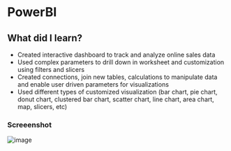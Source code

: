 # PowerBI

## What did I learn?
*  Created interactive dashboard to track and analyze online sales data
*  Used complex parameters to drill down in worksheet and customization using filters and slicers
*  Created connections, join new tables, calculations to manipulate data and enable user driven parameters for visualizations
*  Used different types of customized visualization (bar chart, pie chart, donut chart, clustered bar chart, scatter chart, line chart, area chart, map, slicers, etc)

### Screeenshot
![image](https://github.com/user-attachments/assets/380cd6a3-657e-492c-8481-5c5f07ed6961)
